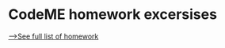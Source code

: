 # CodeME homework excersises
<a href="https://wiktort.github.io/CodeMe/index.html">-->See full list of homework</a>

